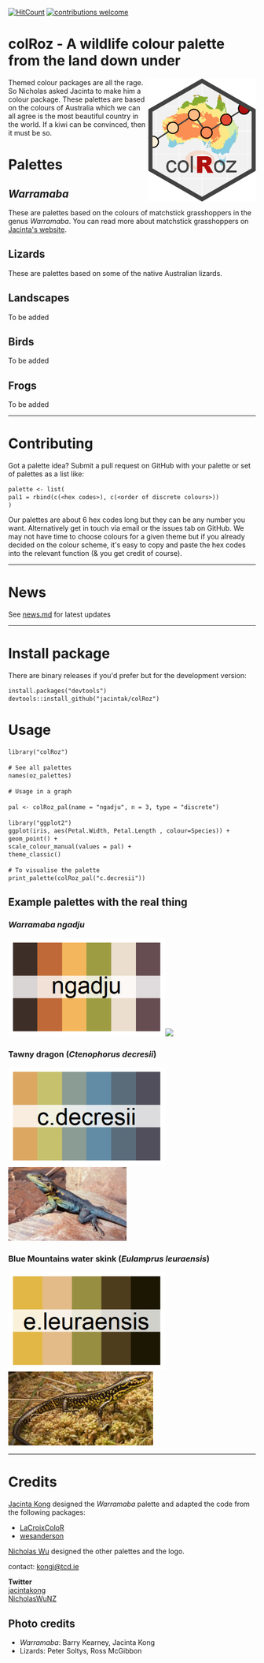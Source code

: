 [![HitCount](http://hits.dwyl.io/jacintak/colRoz.svg)](http://hits.dwyl.io/jacintak/colRoz)
[![contributions welcome](https://img.shields.io/badge/contributions-welcome-brightgreen.svg?style=flat)](kongj@tcd.ie)


# colRoz - A wildlife colour palette from the land down under

<img align="right" src="https://github.com/jacintak/colRoz/blob/master/images/colRoz_logo.png" height=250 alt="colRozlogo">


Themed colour packages are all the rage. So Nicholas asked Jacinta to make him a colour package. These palettes are based on the colours of Australia which we can all agree is the most beautiful country in the world. If a kiwi can be convinced, then it must be so.

# Palettes

## *Warramaba*
These are palettes based on the colours of matchstick grasshoppers in the genus *Warramaba*. You can read more about matchstick grasshoppers on [Jacinta's website](https://jacintakongresearch.wordpress.com/matchstick-grasshoppers/).

## Lizards
These are palettes based on some of the native Australian lizards.

## Landscapes
To be added

## Birds
To be added

## Frogs
To be added

***

# Contributing
Got a palette idea? Submit a pull request on GitHub with your palette or set of palettes as a list like:

```
palette <- list(
pal1 = rbind(c(<hex codes>), c(<order of discrete colours>))
)
```

Our palettes are about 6 hex codes long but they can be any number you want. Alternatively get in touch via email or the issues tab on GitHub. We may not have time to choose colours for a given theme but if you already decided on the colour scheme, it's easy to copy and paste the hex codes into the relevant function (& you get credit of course).

***

# News

See [news.md](https://github.com/jacintak/colRoz/blob/master/NEWS.md) for latest updates

***

# Install package

There are binary releases if you'd prefer but for the development version:

```
install.packages("devtools")
devtools::install_github("jacintak/colRoz")
```

# Usage

```
library("colRoz")

# See all palettes
names(oz_palettes)

# Usage in a graph

pal <- colRoz_pal(name = "ngadju", n = 3, type = "discrete")

library("ggplot2")
ggplot(iris, aes(Petal.Width, Petal.Length , colour=Species)) +
geom_point() +
scale_colour_manual(values = pal) +
theme_classic()

# To visualise the palette
print_palette(colRoz_pal("c.decresii"))
```

## Example palettes with the real thing

### *Warramaba ngadju*
<img src="https://github.com/jacintak/colRoz/blob/master/images/ngadju.png" height=200><img src="https://jacintakongresearch.files.wordpress.com/2015/03/file_000.jpeg" height=200>

### Tawny dragon (*Ctenophorus decresii*)
<img src="https://github.com/jacintak/colRoz/blob/master/images/c.decresii.png" height=200><img src="https://github.com/jacintak/colRoz/blob/master/raw_images/c.decresii.jpg" height=150>

### Blue Mountains water skink (*Eulamprus leuraensis*)
<img src="https://github.com/jacintak/colRoz/blob/master/images/e.leuraensis.png" height=200><img src="https://github.com/jacintak/colRoz/blob/master/raw_images/e.leuraensis_P.Soltys.jpg" height=150>

***

# Credits

[Jacinta Kong](https://jacintak.github.io) designed the *Warramaba* palette and adapted the code from the following packages:

* [LaCroixColoR](https://github.com/johannesbjork/LaCroixColoR)
* [wesanderson](https://github.com/karthik/wesanderson)

[Nicholas Wu](https://github.com/nicholaswunz) designed the other palettes and the logo.

contact: <kongj@tcd.ie>

**Twitter**   
[jacintakong](https://twitter.com/jacintakong)   
[NicholasWuNZ](https://twitter.com/NicholasWuNZ)  

## Photo credits

* *Warramaba*: Barry Kearney, Jacinta Kong
* Lizards: Peter Soltys, Ross McGibbon

